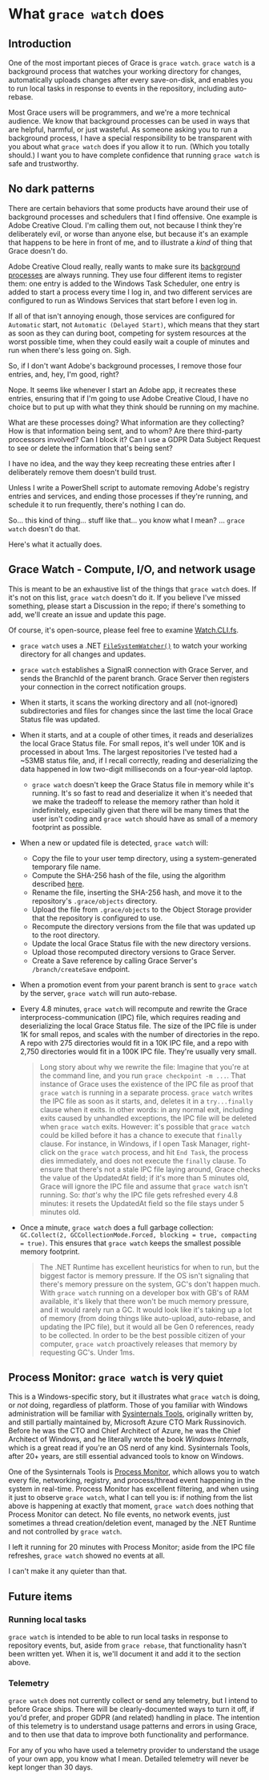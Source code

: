 # What `grace watch` does

## Introduction

One of the most important pieces of Grace is `grace watch`. `grace watch` is a background process that watches your working directory for changes, automatically uploads changes after every save-on-disk, and enables you to run local tasks in response to events in the repository, including auto-rebase.

Most Grace users will be programmers, and we're a more technical audience. We know that background processes can be used in ways that are helpful, harmful, or just wasteful. As someone asking you to run a background process, I have a special responsibility to be transparent with you about what `grace watch` does if you allow it to run. (Which you totally should.) I want you to have complete confidence that running `grace watch` is safe and trustworthy.

## No dark patterns

There are certain behaviors that some products have around their use of background processes and schedulers that I find offensive. One example is Adobe Creative Cloud. I'm calling them out, not because I think they're deliberately evil, or worse than anyone else, but because it's an example that happens to be here in front of me, and to illustrate a *kind* of thing that Grace doesn't do.

Adobe Creative Cloud really, really wants to make sure its [background processes](https://helpx.adobe.com/gr_en/x-productkb/global/adobe-background-processes.html) are always running. They use four different items to register them: one entry is added to the Windows Task Scheduler, one entry is added to start a process every time I log in, and two different services are configured to run as Windows Services that start before I even log in.

If all of that isn't annoying enough, those services are configured for `Automatic` start, not `Automatic (Delayed Start)`, which means that they start as soon as they can during boot, competing for system resources at the worst possible time, when they could easily wait a couple of minutes and run when there's less going on. Sigh.

So, if I don't want Adobe's background processes, I remove those four entries, and, hey, I'm good, right?

Nope. It seems like whenever I start an Adobe app, it recreates these entries, ensuring that if I'm going to use Adobe Creative Cloud, I have no choice but to put up with what they think should be running on my machine.

What are these processes doing? What information are they collecting? How is that information being sent, and to whom? Are there third-party processors involved? Can I block it? Can I use a GDPR Data Subject Request to see or delete the information that's being sent?

I have no idea, and the way they keep recreating these entries after I deliberately remove them doesn't build trust.

Unless I write a PowerShell script to automate removing Adobe's registry entries and services, and ending those processes if they're running, and schedule it to run frequently, there's nothing I can do.

So... this kind of thing... stuff like that... you know what I mean? ... `grace watch` doesn't do that.

Here's what it actually does.

## Grace Watch - Compute, I/O, and network usage

This is meant to be an exhaustive list of the things that `grace watch` does. If it's not on this list, `grace watch` doesn't do it. If you believe I've missed something, please start a Discussion in the repo; if there's something to add, we'll create an issue and update this page.

Of course, it's open-source, please feel free to examine [Watch.CLI.fs](https://github.com/ScottArbeit/Grace/blob/main/src/Grace.CLI/Command/Watch.CLI.fs).

- `grace watch` uses a .NET [`FileSystemWatcher()`](https://learn.microsoft.com/en-us/dotnet/api/system.io.filesystemwatcher?view=net-8.0) to watch your working directory for all changes and updates.
- `grace watch` establishes a SignalR connection with Grace Server, and sends the BranchId of the parent branch. Grace Server then registers your connection in the correct notification groups.
- When it starts, it scans the working directory and all (not-ignored) subdirectories and files for changes since the last time the local Grace Status file was updated.
- When it starts, and at a couple of other times, it reads and deserializes the local Grace Status file. For small repos, it's well under 10K and is processed in about 1ms. The largest repositories I've tested had a ~53MB status file, and, if I recall correctly, reading and deserializing the data happened in low two-digit milliseconds on a four-year-old laptop.
  - `grace watch` doesn't keep the Grace Status file in memory while it's running. It's so fast to read and deserialize it when it's needed that we make the tradeoff to release the memory rather than hold it indefinitely, especially given that there will be many times that the user isn't coding and `grace watch` should have as small of a memory footprint as possible.
- When a new or updated file is detected, `grace watch` will:
  - Copy the file to your user temp directory, using a system-generated temporary file name.
  - Compute the SHA-256 hash of the file, using the algorithm described [here](How%20Grace%20computes%20the%20SHA-256%20value.md).
  - Rename the file, inserting the SHA-256 hash, and move it to the repository's `.grace/objects` directory.
  - Upload the file from `.grace/objects` to the Object Storage provider that the repository is configured to use.
  - Recompute the directory versions from the file that was updated up to the root directory.
  - Update the local Grace Status file with the new directory versions.
  - Upload those recomputed directory versions to Grace Server.
  - Create a Save reference by calling Grace Server's `/branch/createSave` endpoint.
- When a promotion event from your parent branch is sent to `grace watch` by the server, `grace watch` will run auto-rebase.
- Every 4.8 minutes, `grace watch` will recompute and rewrite the Grace interprocess-communication (IPC) file, which requires reading and deserializing the local Grace Status file. The size of the IPC file is under 1K for small repos, and scales with the number of directories in the repo. A repo with 275 directories would fit in a 10K IPC file, and a repo with 2,750 directories would fit in a 100K IPC file. They're usually very small.
  > Long story about why we rewrite the file: Imagine that you're at the command line, and you run `grace checkpoint -m ...`. That instance of Grace uses the existence of the IPC file as proof that `grace watch` is running in a separate process. `grace watch` writes the IPC file as soon as it starts, and, deletes it in a `try...finally` clause when it exits. In other words: in any normal exit, including exits caused by unhandled exceptions, the IPC file will be deleted when `grace watch` exits. However: it's possible that `grace watch` could be killed before it has a chance to execute that `finally` clause. For instance, in Windows, if I open Task Manager, right-click on the `grace watch` process, and hit `End Task`, the process dies immediately, and does not execute the `finally` clause. To ensure that there's not a stale IPC file laying around, Grace checks the value of the UpdatedAt field; if it's more than 5 minutes old, Grace will ignore the IPC file and assume that `grace watch` isn't running. So: _that's_ why the IPC file gets refreshed every 4.8 minutes: it resets the UpdatedAt field so the file stays under 5 minutes old.
- Once a minute, `grace watch` does a full garbage collection: `GC.Collect(2, GCCollectionMode.Forced, blocking = true, compacting = true)`. This ensures that `grace watch` keeps the smallest possible memory footprint.
  
  > The .NET Runtime has excellent heuristics for when to run, but the biggest factor is memory pressure. If the OS isn't signaling that there's memory pressure on the system, GC's don't happen much. With `grace watch` running on a developer box with GB's of RAM available, it's likely that there won't be much memory pressure, and it would rarely run a GC. It would look like it's taking up a lot of memory (from doing things like auto-upload, auto-rebase, and updating the IPC file), but it would all be Gen 0 references, ready to be collected. In order to be the best possible citizen of your computer, `grace watch` proactively releases that memory by requesting GC's. Under 1ms.

## Process Monitor: `grace watch` is very quiet
This is a Windows-specific story, but it illustrates what `grace watch` is doing, or _not_ doing, regardless of platform. Those of you familiar with Windows administration will be familiar with [Sysinternals Tools](https://learn.microsoft.com/en-us/sysinternals/), originally written by, and still partially maintained by, Microsoft Azure CTO Mark Russinovich. Before he was the CTO and Chief Architect of Azure, he was the Chief Architect of Windows, and he literally wrote the book _Windows Internals_, which is a great read if you're an OS nerd of any kind. Sysinternals Tools, after 20+ years, are still essential advanced tools to know on Windows.

One of the Sysinternals Tools is [Process Monitor](https://learn.microsoft.com/en-us/sysinternals/downloads/procmon), which allows you to watch every file, networking, registry, and process/thread event happening in the system in real-time. Process Monitor has excellent filtering, and when using it just to observe `grace watch`, what I can tell you is: if nothing from the list above is happening at exactly that moment, `grace watch` does nothing that Process Monitor can detect. No file events, no network events, just sometimes a thread creation/deletion event, managed by the .NET Runtime and not controlled by `grace watch`.

I left it running for 20 minutes with Process Monitor; aside from the IPC file refreshes, `grace watch` showed no events at all.

I can't make it any quieter than that.

## Future items
### Running local tasks
`grace watch` is intended to be able to run local tasks in response to repository events, but, aside from `grace rebase`, that functionality hasn't been written yet. When it is, we'll document it and add it to the section above.

### Telemetry
`grace watch` does not currently collect or send any telemetry, but I intend to before Grace ships. There will be clearly-documented ways to turn it off, if you'd prefer, and proper GDPR (and related) handling in place. The intention of this telemetry is to understand usage patterns and errors in using Grace, and to then use that data to improve both functionality and performance.

For any of you who have used a telemetry provider to understand the usage of your own app, you know what I mean. Detailed telemetry will never be kept longer than 30 days.